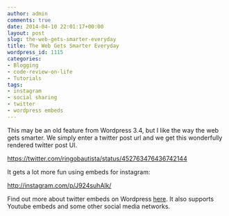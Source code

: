```yaml
---
author: admin
comments: true
date: 2014-04-10 22:01:17+00:00
layout: post
slug: the-web-gets-smarter-everyday
title: The Web Gets Smarter Everyday
wordpress_id: 1115
categories:
- Blogging
- code-review-on-life
- Tutorials
tags:
- instagram
- social sharing
- twitter
- wordpress embeds
---
```


This may be an old feature from Wordpress 3.4, but I like the way the web gets smarter. We simply enter a twitter post url and we get this wonderfully rendered twitter post UI.

https://twitter.com/ringobautista/status/452763476436742144

It gets a lot more fun using embeds for instagram:

http://instagram.com/p/J924suhAlk/

Find out more about twitter embeds on Wordpress [here](https://codex.wordpress.org/Embeds). It also supports Youtube embeds and some other social media networks.
